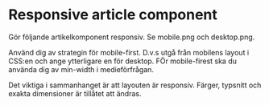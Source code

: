 # Responsive article component

Gör följande artikelkomponent responsiv. Se mobile.png och desktop.png. 

Använd dig av strategin för mobile-first. D.v.s utgå från mobilens layout i CSS:en och ange ytterligare en för desktop. FÖr mobile-firest ska du använda dig av min-width i medieförfrågan.

Det viktiga i sammanhanget är att layouten är responsiv. Färger, typsnitt och exakta dimensioner är tillåtet att ändras.

